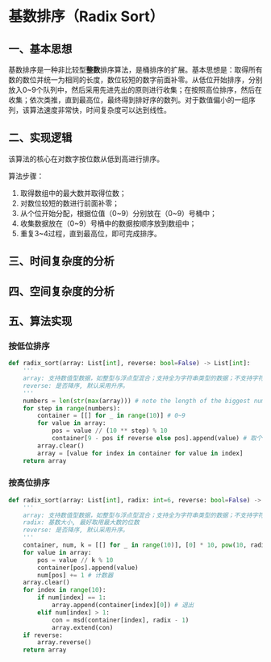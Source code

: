 # 基数排序（Radix Sort）

## 一、基本思想

基数排序是一种非比较型**整数**排序算法，是桶排序的扩展。基本思想是：取得所有数的数位并统一为相同的长度，数位较短的数字前面补零。从低位开始排序，分别放入0~9个队列中，然后采用先进先出的原则进行收集；在按照高位排序，然后在收集；依次类推，直到最高位，最终得到排好序的数列。对于数值偏小的一组序列，该算法速度非常快，时间复杂度可以达到线性。

## 二、实现逻辑

该算法的核心在对数字按位数从低到高进行排序。

算法步骤：
1. 取得数组中的最大数并取得位数；
2. 对数位较短的数进行前面补零；
3. 从个位开始分配，根据位值（0~9）分别放在（0~9）号桶中；
4. 收集数据放在（0~9）号桶中的数据按顺序放到数组中；
5. 重复3~4过程，直到最高位，即可完成排序。

## 三、时间复杂度的分析

## 四、空间复杂度的分析

## 五、算法实现

### 按低位排序

```python
def radix_sort(array: List[int], reverse: bool=False) -> List[int]:
    '''
    array: 支持数值型数据，如整型与浮点型混合；支持全为字符串类型的数据；不支持字符串型与数值型混合。
    reverse: 是否降序, 默认采用升序。
    '''
    numbers = len(str(max(array))) # note the length of the biggest num
    for step in range(numbers):
        container = [[] for _ in range(10)] # 0~9
        for value in array:
            pos = value // (10 ** step) % 10
            container[9 - pos if reverse else pos].append(value) # 取个位
        array.clear()
        array = [value for index in container for value in index]
    return array
```

### 按高位排序

```python
def radix_sort(array: List[int], radix: int=6, reverse: bool=False) -> List[int]:
    '''
    array: 支持数值型数据，如整型与浮点型混合；支持全为字符串类型的数据；不支持字符串型与数值型混合。
    radix: 基数大小, 最好取用最大数的位数
    reverse: 是否降序, 默认采用升序。
    '''
    container, num, k = [[] for _ in range(10)], [0] * 10, pow(10, radix - 1)
    for value in array:
        pos = value // k % 10
        container[pos].append(value)
        num[pos] += 1 # 计数器
    array.clear()
    for index in range(10):
        if num[index] == 1:
            array.append(container[index][0]) # 退出
        elif num[index] > 1:
            con = msd(container[index], radix - 1)
            array.extend(con)
    if reverse:
        array.reverse()
    return array
```